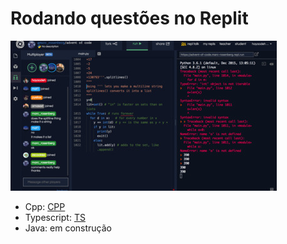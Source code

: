 # Rodando questões no Replit

![_](cover.jpg)

- Cpp: [CPP](https://replit.com/@davidsena/arcadecpp)
- Typescript: [TS](https://replit.com/@davidsena/arcadets)
- Java: em construção
